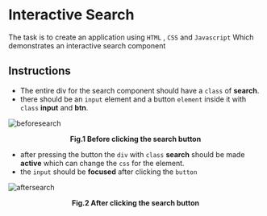 # Interactive Search

The task is to create an application using `HTML` , `CSS` and `Javascript` Which demonstrates an interactive search component

**Instructions**
-
- The entire div for the search component should have a `class` of **search**.
- there should be an `input` element and a button `element` inside it with `class` **input** and **btn**.

![beforesearch](https://user-images.githubusercontent.com/65496184/218048791-d0b2039a-5303-4718-a136-25092c1362d6.png)
<figcaption align = "center"><b>Fig.1 Before clicking the search button</b></figcaption>

- after pressing the button the `div` with `class` **search** should be made **active** which can change the `css` for the element.
- the `input` should be **focused** after clicking the `button`

![aftersearch](https://user-images.githubusercontent.com/65496184/218048809-be1f9811-7e71-46d6-b84d-3fc64a15a66e.png)
<figcaption align = "center"><b>Fig.2 After clicking the search button</b></figcaption>

